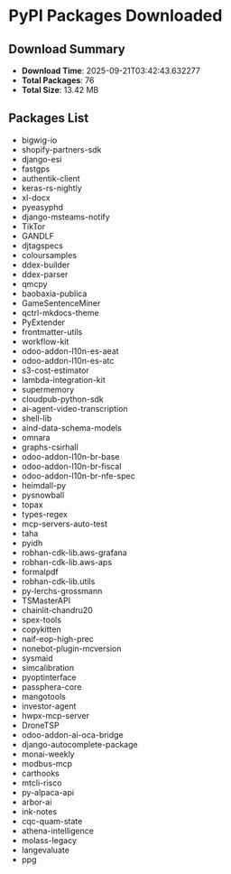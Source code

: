 # PyPI Packages Downloaded

## Download Summary
- **Download Time**: 2025-09-21T03:42:43.632277
- **Total Packages**: 76
- **Total Size**: 13.42 MB

## Packages List
- bigwig-io
- shopify-partners-sdk
- django-esi
- fastgps
- authentik-client
- keras-rs-nightly
- xl-docx
- pyeasyphd
- django-msteams-notify
- TikTor
- GANDLF
- djtagspecs
- coloursamples
- ddex-builder
- ddex-parser
- qmcpy
- baobaxia-publica
- GameSentenceMiner
- qctrl-mkdocs-theme
- PyExtender
- frontmatter-utils
- workflow-kit
- odoo-addon-l10n-es-aeat
- odoo-addon-l10n-es-atc
- s3-cost-estimator
- lambda-integration-kit
- supermemory
- cloudpub-python-sdk
- ai-agent-video-transcription
- shell-lib
- aind-data-schema-models
- omnara
- graphs-csirhall
- odoo-addon-l10n-br-base
- odoo-addon-l10n-br-fiscal
- odoo-addon-l10n-br-nfe-spec
- heimdall-py
- pysnowball
- topax
- types-regex
- mcp-servers-auto-test
- taha
- pyidh
- robhan-cdk-lib.aws-grafana
- robhan-cdk-lib.aws-aps
- formalpdf
- robhan-cdk-lib.utils
- py-lerchs-grossmann
- TSMasterAPI
- chainlit-chandru20
- spex-tools
- copykitten
- naif-eop-high-prec
- nonebot-plugin-mcversion
- sysmaid
- simcalibration
- pyoptinterface
- passphera-core
- mangotools
- investor-agent
- hwpx-mcp-server
- DroneTSP
- odoo-addon-ai-oca-bridge
- django-autocomplete-package
- monai-weekly
- modbus-mcp
- carthooks
- mtcli-risco
- py-alpaca-api
- arbor-ai
- ink-notes
- cqc-quam-state
- athena-intelligence
- molass-legacy
- langevaluate
- ppg
